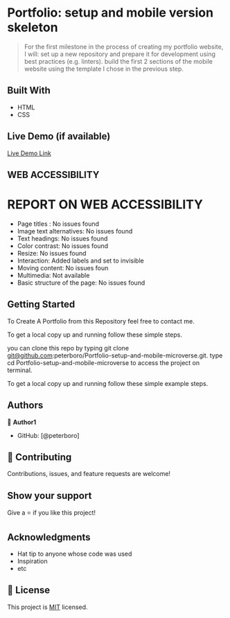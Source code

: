 
# Portfolio: setup and mobile version skeleton

>For the first milestone in the process of creating my portfolio website, I will:
set up a new repository and prepare it for development using best practices (e.g. linters).
build the first 2 sections of the mobile website using the template I chose in the previous step.


## Built With
- HTML
- CSS

## Live Demo (if available)

[Live Demo Link](https://peterboro.github.io/Portfolio-setup-mobile-microverse)

## WEB ACCESSIBILITY
# REPORT ON WEB ACCESSIBILITY
- Page titles : No issues found
- Image text alternatives: No issues found
- Text headings: No issues found
- Color contrast: No issues found
- Resize: No issues found
- Interaction: Added labels and set to invisible
- Moving content: No issues foun
- Multimedia: Not available
- Basic structure of the page: No issues found

## Getting Started

To Create A Portfolio from this Repository feel free to contact me.

To get a local copy up and running follow these simple steps.

you can clone this repo by typing git clone git@github.com:peterboro/Portfolio-setup-and-mobile-microverse.git.
type cd Portfolio-setup-and-mobile-microverse to access the project on terminal.


To get a local copy up and running follow these simple example steps.

## Authors

👤 **Author1**

- GitHub: [@peterboro]


## 🤝 Contributing

Contributions, issues, and feature requests are welcome!


## Show your support

Give a ⭐️ if you like this project!

## Acknowledgments

- Hat tip to anyone whose code was used
- Inspiration
- etc

## 📝 License

This project is [MIT](/LICENSE) licensed.